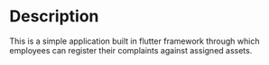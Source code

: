 # Description
This is a simple application built in flutter framework through which employees can register their complaints against assigned assets.
